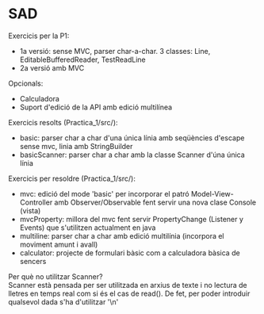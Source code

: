 # SAD

Exercicis per la P1:

- 1a versió: sense MVC, parser char-a-char. 3 classes: Line, EditableBufferedReader, TestReadLine
- 2a versió amb MVC

Opcionals:

- Calculadora
- Suport d'edició de la API amb edició multilínea

Exercicis resolts (Practica_1/src/):

- basic: parser char a char d'una única línia amb seqüències d'escape sense mvc, linia amb StringBuilder
- basicScanner: parser char a char amb la classe Scanner d'úna única línia

Exercicis per resoldre (Practica_1/src/):
- mvc: edició del mode 'basic' per incorporar el patró Model-View-Controller amb Observer/Observable fent servir una nova clase Console (vista)
- mvcProperty: millora del mvc fent servir PropertyChange (Listener y Events) que s'utilitzen actualment en java
- multiline: parser char a char amb edició multilínia (incorpora el moviment amunt i avall)
- calculator: projecte de formulari bàsic com a calculadora bàsica de sencers




Per què no utilitzar Scanner? </br>
Scanner està pensada per ser utilitzada en arxius de texte i no lectura de lletres en temps real com si és el cas de read(). De fet, per poder introduir qualsevol dada s'ha d'utilitzar '\n'
